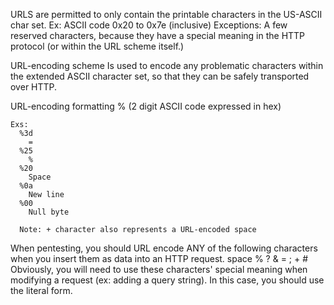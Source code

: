 URLS are permitted to only contain the printable characters in the US-ASCII char set.
  Ex: ASCII code 0x20 to 0x7e (inclusive)
        Exceptions: A few reserved characters, because they have a special meaning in the HTTP protocol (or within the URL scheme itself.)

URL-encoding scheme
  Is used to encode any problematic characters within the extended ASCII character set, so that they can be safely transported over HTTP.

  URL-encoding formatting
    % (2 digit ASCII code expressed in hex)

    Exs:
      %3d
        =
      %25
        %
      %20
        Space
      %0a
        New line
      %00
        Null byte

      Note: + character also represents a URL-encoded space


  When pentesting, you should URL encode ANY of the following characters when you insert them as data into an HTTP request.
    space % ? & = ; + #
      Obviously, you will need to use these characters' special meaning when modifying a request (ex: adding a query string).  In this case, you should use the literal form.

    

